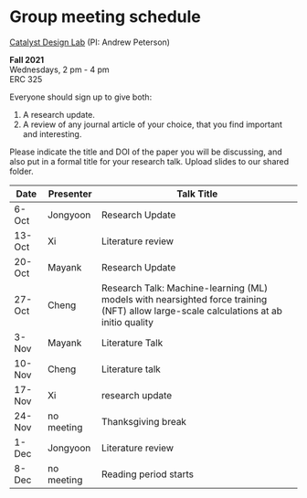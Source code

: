 # Group meeting schedule #
[Catalyst Design Lab](http://brown.edu/go/catalyst) (PI: Andrew Peterson)

**Fall 2021**  
Wednesdays, 2 pm - 4 pm  
ERC 325

Everyone should sign up to give both:

1. A research update.
2. A review of any journal article of your choice, that you find important and interesting.

Please indicate the title and DOI of the paper you will be discussing, and also put in a formal title for your research talk. Upload slides to our shared folder.


| Date   |   Presenter   |   Talk Title                                              |
| ------ | ------------- | --------------------------------------------------------- |
| 6-Oct  | Jongyoon      | Research Update                                           |
| 13-Oct | Xi            | Literature review                                         |
| 20-Oct | Mayank        | Research Update                                           |
| 27-Oct | Cheng         | Research Talk: Machine-learning (ML) models with nearsighted force training (NFT) allow large-scale calculations at ab initio quality                                           |
| 3-Nov  | Mayank        | Literature Talk                                           |
| 10-Nov | Cheng         | Literature talk                                           |
| 17-Nov | Xi            | research update                                           |
| 24-Nov | no meeting    | Thanksgiving break                                        |
| 1-Dec  | Jongyoon      | Literature review                                         |
| 8-Dec  | no meeting    | Reading period starts                                     |